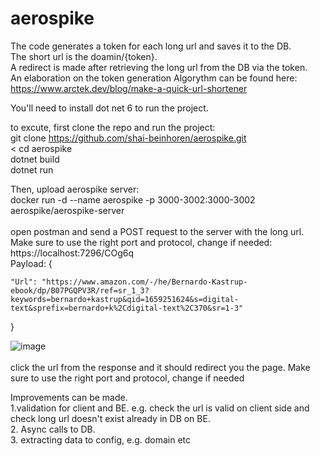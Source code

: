 # aerospike

The code generates a token for each long url and saves it to the DB. <br />
The short url is the doamin/{token}.  <br />
A redirect is made after retrieving the long url from the DB via the token.  <br />
An elaboration on the token generation Algorythm can be found here:  <br />
https://www.arctek.dev/blog/make-a-quick-url-shortener  <br />

You'll need to install dot net 6 to run the project. <br />


to excute, first clone the repo and run the project: <br />
git clone https://github.com/shai-beinhoren/aerospike.git <br /> <
cd aerospike <br />
dotnet build <br />
dotnet run <br />
 


Then, upload aerospike server: <br />
docker run -d --name aerospike -p 3000-3002:3000-3002 aerospike/aerospike-server <br /> <br />
open postman and send a POST request to the server with the long url. Make sure to use the right port and protocol, change if needed: <br />
https://localhost:7296/COg6q <br />
Payload:
{

    "Url": "https://www.amazon.com/-/he/Bernardo-Kastrup-ebook/dp/B07PGQPV3R/ref=sr_1_3?keywords=bernardo+kastrup&qid=1659251624&s=digital-   text&sprefix=bernardo+k%2Cdigital-text%2C370&sr=1-3"
}

![image](https://user-images.githubusercontent.com/5191999/182014723-5ff24873-eafa-412c-b6ca-3faf7b16e8c2.png) <br /> <br />
click the url from the response and it should redirect you the page. Make sure to use the right port and protocol, change if needed <br />


Improvements can be made. <br />
1.validation for client and BE. e.g. check the url is valid on client side and check long url doesn't exist already in DB on BE.<br />
2. Async calls to DB. <br />
3. extracting data to config, e.g. domain etc  <br />
